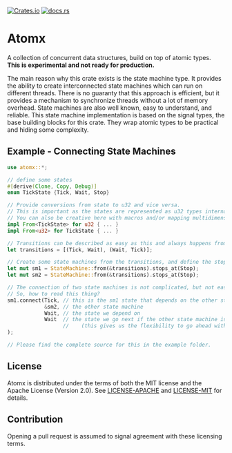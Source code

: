 [![Crates.io](https://img.shields.io/crates/v/atomx)](https://crates.io/crates/atomx)
[![docs.rs](https://docs.rs/atomx/badge.svg)](https://docs.rs/atomx/)

# Atomx

A collection of concurrent data structures, build on top of atomic types.
__This is experimental and not ready for production.__

The main reason why this crate exists is the state machine type. It provides the ability to create interconnected state machines which can run on different threads. There is no guaranty that this approach is efficient, but it provides a mechanism to synchronize threads without a lot of memory overhead. State machines are also well known, easy to understand, and reliable.
This state machine implementation is based on the signal types, the base building blocks for this crate. They wrap atomic types to be practical and hiding some complexity.

## Example - Connecting State Machines
```Rust
use atomx::*;

// define some states
#[derive(Clone, Copy, Debug)]
enum TickState {Tick, Wait, Stop}

// Provide conversions from state to u32 and vice versa.
// This is important as the states are represented as u32 types internally.
// You can also be creative here with macros and/or mapping multidimensional inputs.
impl From<TickState> for u32 { ... }
impl From<u32> for TickState { ... }

// Transitions can be described as easy as this and always happens from the left to the right value.
let transitions = [(Tick, Wait), (Wait, Tick)];

// Create some state machines from the transitions, and define the stop state for each.
let mut sm1 = StateMachine::from(&transitions).stops_at(Stop);
let mut sm2 = StateMachine::from(&transitions).stops_at(Stop);

// The connection of two state machines is not complicated, but not easily readable at the moment.
// So, how to read this thing?
sm1.connect(Tick, // this is the sm1 state that depends on the other state machines (sm2) state
            &sm2, // the other state machine
            Wait, // the state we depend on
            Wait  // the state we go next if the other state machine is not in the state we depend on
                  //    (this gives us the flexibility to go ahead with something else, or try again)
);

// Please find the complete source for this in the example folder.
```

## License
Atomx is distributed under the terms of both the MIT license and the Apache License (Version 2.0).
See [LICENSE-APACHE](LICENSE-APACHE-2.0) and [LICENSE-MIT](LICENSE-MIT) for details.

## Contribution
Opening a pull request is assumed to signal agreement with these licensing terms.
